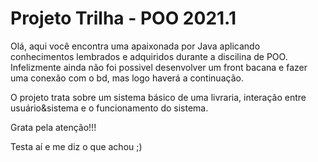 # Projeto Trilha - POO 2021.1

Olá, aqui você encontra uma apaixonada por Java aplicando conhecimentos lembrados e adquiridos durante a discilina de POO. 
Infelizmente ainda não foi possivel desenvolver um front bacana e fazer uma conexão com o bd, mas logo haverá a continuação.

O projeto trata sobre um sistema básico de uma livraria, interação entre usuário&sistema e o funcionamento do sistema.

Grata pela atenção!!! 

Testa aí e me diz o que achou ;) 
